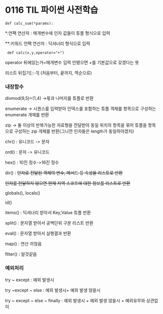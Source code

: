 # 0116 TIL 파이썬 사전학습

`def calc_sum(*params):`

*:언팩 연산자 : 매개변수에 인자 값들이 튜플 형식으로 입력

**:키워드 언팩 연산자 : 딕셔너리 형식으로 입력

` def calc(x,y,operator="+")`

operator 뒤에있는거=매개변수 입력 안됐으면 +를 기본값으로 갖겠다는 뜻



리스트 뒤집기[::-1] (처음부터, 끝까지, 역순으로)



### 내장함수

divmod(9,5)=(1,4) ->몫과 나머지를 튜플로 반환

enumerate -> 시퀀스를 입력받아 인덱스를 포함하는 튜플 객체를 항목으로 구성하는 enumerate 개체를 반환

zip -> 둘 이상의 반복가능한 자료형을 전달받아 동일 위치의 항목을 묶어 튜플을 항목으로 구성하는 zip 개체를 반환(그니깐 인자들은 length가 동일하야겠지)

chr() : 유니코드 -> 문자

ord() : 문자 -> 유니코드

hex() : 10진 정수->16진 정수

dir() : ~~인자로 전달된 객체의 변수, 메서드 등 속성을 리스트로 반환~~

~~인자를 전달하지 않으면 현재 지역 스코프에 대한 정보를 리스트로 반환~~

globals(), locals()

id()



items() : 딕셔너리 받아서 Key,Value 튜플 반환

split() : 문자열 받아서 공백단위 구분 리스트 반환

eval() : 문자열 받아서 실행결과 반환

map() : 연산 끼얹음

fliter() : 알것같음





### 예외처리

try ~ except : 예외 발생시

try ~except ~ else : 예외 발생시+ 예외 발생 않을시

try ~ except ~ else ~ finally : 예외 발생시 + 예외 발생 않을시 + 예외유무와 상관없이
